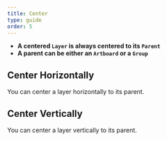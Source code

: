 ```yaml
---
title: Center
type: guide
order: 5
---
```


- **A centered `Layer` is always centered to its `Parent`** 
- **A parent can be either an `Artboard` or a `Group`**

## Center Horizontally

You can center a layer horizontally to its parent.

## Center Vertically

You can center a layer vertically to its parent.